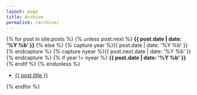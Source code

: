 ```yaml
---
layout: page
title: Archive
permalink: /archive/
---
```


{% for post in site.posts %}
	{% unless post.next %}
__{{ post.date | date: '%Y %b' }}__
{% else %}
	{% capture year %}{{ post.date | date: '%Y %b' }}{% endcapture %}
	{% capture nyear %}{{ post.next.date | date: '%Y %b' }}{% endcapture %}
	{% if year != nyear %}
__{{ post.date | date: '%Y %b' }}__
	{% endif %}
{% endunless %}
<ul>
	<li><a href="{{ post.url }}">{{ post.title }}</a></li>
</ul>
{% endfor %}
